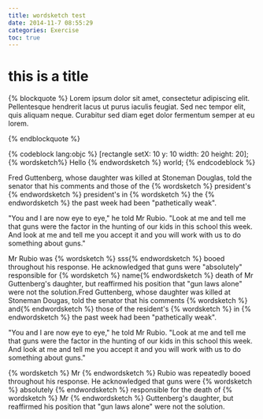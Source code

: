 ```yaml
---
title: wordsketch test   
date: 2014-11-7 08:55:29 
categories: Exercise  
toc: true
---
```

this is a title
===============
{% blockquote %}
Lorem ipsum dolor sit amet, consectetur adipiscing elit. Pellentesque hendrerit lacus ut purus iaculis feugiat. Sed nec tempor elit, quis aliquam neque. Curabitur sed diam eget dolor fermentum semper at eu lorem.

{% endblockquote %}

{% codeblock lang:objc %}
[rectangle setX: 10 y: 10 width: 20 height: 20];{% wordsketch%}
Hello
{% endwordsketch %} world;
{% endcodeblock %}


Fred Guttenberg, whose daughter was killed at Stoneman Douglas, told the senator that his comments and those of the  {% wordsketch %} president's {% endwordsketch %}  president's in  {% wordsketch %} the {% endwordsketch %} the past week had been "pathetically weak".

"You and I are now eye to eye," he told Mr Rubio. "Look at me and tell me that guns were the factor in the hunting of our kids in this school this week. And look at me and tell me you accept it and you will work with us to do something about guns."

Mr Rubio was {% wordsketch %} sss{% endwordsketch %} booed throughout his response. He acknowledged that guns were "absolutely" responsible for  {% wordsketch %} name{% endwordsketch %} death of Mr Guttenberg's daughter, but reaffirmed his position that "gun laws alone" were not the solution.Fred Guttenberg, whose daughter was killed at Stoneman Dougas, told the senator that his comments {% wordsketch %} and{% endwordsketch %}  those of the resident's {% wordsketch %} in {% endwordsketch %}  the past week had been "pathetically weak".

"You and I are now eye to eye," he told Mr Rubio. "Look at me and tell me that guns were the factor in the hunting of our kids in this school this week. And look at me and tell me you accept it and you will work with us to do something about guns."

{% wordsketch %} Mr {% endwordsketch %}  Rubio was repeatedly booed throughout his response. He acknowledged that guns were {% wordsketch %} absolutely {% endwordsketch %} responsible for the death of {% wordsketch %} Mr {% endwordsketch %} Guttenberg's daughter, but reaffirmed his position that "gun laws alone" were not the solution.
